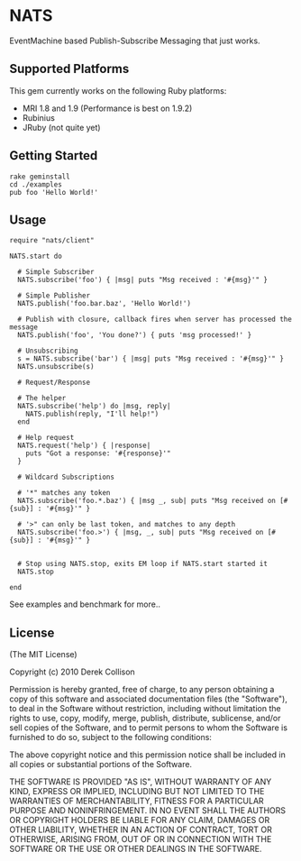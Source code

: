 # NATS

EventMachine based Publish-Subscribe Messaging that just works.

## Supported Platforms

This gem currently works on the following Ruby platforms:

- MRI 1.8 and 1.9 (Performance is best on 1.9.2)
- Rubinius
- JRuby (not quite yet)

## Getting Started

    rake geminstall
    cd ./examples
    pub foo 'Hello World!'

## Usage
   
    require "nats/client"

    NATS.start do

      # Simple Subscriber
      NATS.subscribe('foo') { |msg| puts "Msg received : '#{msg}'" }

      # Simple Publisher
      NATS.publish('foo.bar.baz', 'Hello World!')

      # Publish with closure, callback fires when server has processed the message
      NATS.publish('foo', 'You done?') { puts 'msg processed!' }
      
      # Unsubscribing
      s = NATS.subscribe('bar') { |msg| puts "Msg received : '#{msg}'" }
      NATS.unsubscribe(s)

      # Request/Response

      # The helper
      NATS.subscribe('help') do |msg, reply|
        NATS.publish(reply, "I'll help!")
      end

      # Help request
      NATS.request('help') { |response|
        puts "Got a response: '#{response}'"
      }

      # Wildcard Subscriptions

      # '*" matches any token
      NATS.subscribe('foo.*.baz') { |msg _, sub| puts "Msg received on [#{sub}] : '#{msg}'" }

      # '>" can only be last token, and matches to any depth
      NATS.subscribe('foo.>') { |msg, _, sub| puts "Msg received on [#{sub}] : '#{msg}'" }


      # Stop using NATS.stop, exits EM loop if NATS.start started it
      NATS.stop

    end

See examples and benchmark for more..

## License

(The MIT License)

Copyright (c) 2010 Derek Collison

Permission is hereby granted, free of charge, to any person obtaining a copy
of this software and associated documentation files (the "Software"), to
deal in the Software without restriction, including without limitation the
rights to use, copy, modify, merge, publish, distribute, sublicense, and/or
sell copies of the Software, and to permit persons to whom the Software is
furnished to do so, subject to the following conditions:

The above copyright notice and this permission notice shall be included in
all copies or substantial portions of the Software.

THE SOFTWARE IS PROVIDED "AS IS", WITHOUT WARRANTY OF ANY KIND, EXPRESS OR
IMPLIED, INCLUDING BUT NOT LIMITED TO THE WARRANTIES OF MERCHANTABILITY,
FITNESS FOR A PARTICULAR PURPOSE AND NONINFRINGEMENT. IN NO EVENT SHALL THE
AUTHORS OR COPYRIGHT HOLDERS BE LIABLE FOR ANY CLAIM, DAMAGES OR OTHER
LIABILITY, WHETHER IN AN ACTION OF CONTRACT, TORT OR OTHERWISE, ARISING
FROM, OUT OF OR IN CONNECTION WITH THE SOFTWARE OR THE USE OR OTHER DEALINGS
IN THE SOFTWARE. 

